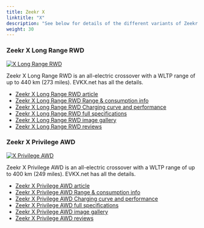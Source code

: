 ```yaml
---
title: Zeekr X
linktitle: "X"
description: "See below for details of the different variants of Zeekr X"
weight: 30
---
```

### Zeekr X Long Range RWD

<a href="x_long_range_rwd/"><img src="https://media.evkx.net/multimedia/models/zeekr/x/x_long_range_rwd/main_1_st.jpg" class="img-fluid" alt="X Long Range RWD" ></a>

Zeekr X Long Range RWD is an all-electric crossover with a WLTP range of up to 440 km (273 miles). EVKX.net has all the details. 

- [Zeekr X Long Range RWD article](x_long_range_rwd/)
- [Zeekr X Long Range RWD Range & consumption info](x_long_range_rwd/rangeandconsumption)
- [Zeekr X Long Range RWD Charging curve and performance](x_long_range_rwd/chargingcurve)
- [Zeekr X Long Range RWD full specifications](x_long_range_rwd/specifications)
- [Zeekr X Long Range RWD image gallery](x_long_range_rwd/gallery)
- [Zeekr X Long Range RWD reviews](x_long_range_rwd/reviews)

### Zeekr X Privilege AWD

<a href="x_privilege_awd/"><img src="https://media.evkx.net/multimedia/models/zeekr/x/x_privilege_awd/main_1_st.jpg" class="img-fluid" alt="X Privilege AWD" ></a>

Zeekr X Privilege AWD is an all-electric crossover with a WLTP range of up to 400 km (249 miles). EVKX.net has all the details. 

- [Zeekr X Privilege AWD article](x_privilege_awd/)
- [Zeekr X Privilege AWD Range & consumption info](x_privilege_awd/rangeandconsumption)
- [Zeekr X Privilege AWD Charging curve and performance](x_privilege_awd/chargingcurve)
- [Zeekr X Privilege AWD full specifications](x_privilege_awd/specifications)
- [Zeekr X Privilege AWD image gallery](x_privilege_awd/gallery)
- [Zeekr X Privilege AWD reviews](x_privilege_awd/reviews)

